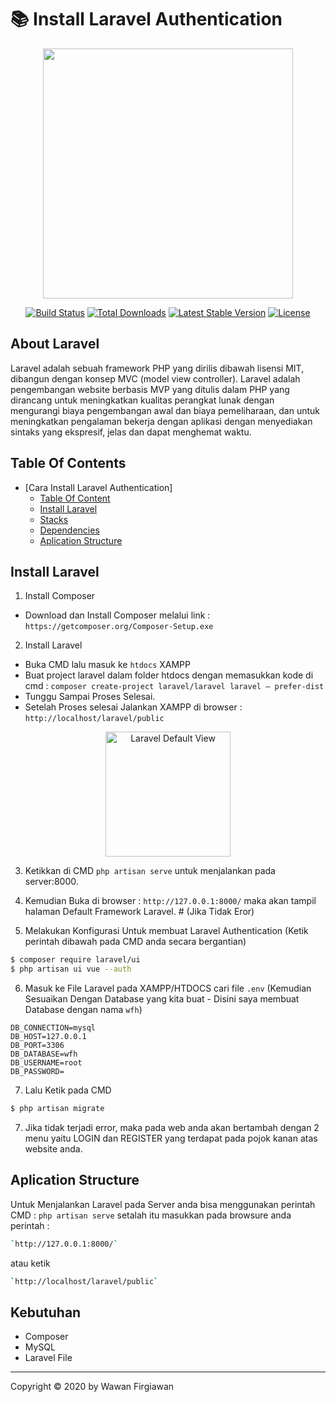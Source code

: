# 📚 Install Laravel Authentication

<p align="center"><img src="https://res.cloudinary.com/dtfbvvkyp/image/upload/v1566331377/laravel-logolockup-cmyk-red.svg" width="400"></p>

<p align="center">
<a href="https://travis-ci.org/laravel/framework"><img src="https://travis-ci.org/laravel/framework.svg" alt="Build Status"></a>
<a href="https://packagist.org/packages/laravel/framework"><img src="https://poser.pugx.org/laravel/framework/d/total.svg" alt="Total Downloads"></a>
<a href="https://packagist.org/packages/laravel/framework"><img src="https://poser.pugx.org/laravel/framework/v/stable.svg" alt="Latest Stable Version"></a>
<a href="https://packagist.org/packages/laravel/framework"><img src="https://poser.pugx.org/laravel/framework/license.svg" alt="License"></a>
</p>

## About Laravel

Laravel adalah sebuah framework PHP yang dirilis dibawah lisensi MIT, dibangun dengan konsep MVC (model view controller). Laravel adalah pengembangan website berbasis MVP yang ditulis dalam PHP yang dirancang untuk meningkatkan kualitas perangkat lunak dengan mengurangi biaya pengembangan awal dan biaya pemeliharaan, dan untuk meningkatkan pengalaman bekerja dengan aplikasi dengan menyediakan sintaks yang ekspresif, jelas dan dapat menghemat waktu.

## Table Of Contents

- [Cara Install Laravel Authentication]
  - [Table Of Content](#table-of-content)
  - [Install Laravel](#install-laravel)
  - [Stacks](#stacks)
  - [Dependencies](#dependencies)
  - [Aplication Structure](#aplication-Structure)


## Install Laravel

1. Install Composer
- Download dan Install Composer melalui link : `https://getcomposer.org/Composer-Setup.exe`

2. Install Laravel
- Buka CMD lalu masuk ke `htdocs` XAMPP
- Buat project laravel dalam folder htdocs dengan memasukkan kode di cmd : `composer create-project laravel/laravel laravel – prefer-dist`
- Tunggu Sampai Proses Selesai.
- Setelah Proses selesai Jalankan XAMPP di browser : `http://localhost/laravel/public`

<p align="center">
  <a href="http://localhost/laravel/public/">
    <img title="Laravel Default View" height='200' src="https://laravelarticle.com/filemanager/uploads/laravel-7.png">
  </a>
</p>

3. Ketikkan di CMD `php artisan serve` untuk menjalankan pada server:8000.

4. Kemudian Buka di browser : `http://127.0.0.1:8000/` maka akan tampil halaman Default Framework Laravel. # (Jika Tidak Eror)

5. Melakukan Konfigurasi Untuk membuat Laravel Authentication (Ketik perintah dibawah pada CMD anda secara bergantian)

```bash
$ composer require laravel/ui
$ php artisan ui vue --auth
```

6. Masuk ke File Laravel pada XAMPP/HTDOCS  cari file `.env` (Kemudian Sesuaikan Dengan Database yang kita buat -  Disini saya membuat Database dengan nama `wfh`)

```env
DB_CONNECTION=mysql
DB_HOST=127.0.0.1
DB_PORT=3306
DB_DATABASE=wfh
DB_USERNAME=root
DB_PASSWORD=
```

7. Lalu Ketik pada CMD
```bash
$ php artisan migrate
```

7. Jika tidak terjadi error, maka pada web anda akan bertambah dengan 2 menu yaitu LOGIN dan REGISTER yang terdapat pada pojok kanan atas website anda.

## Aplication Structure
Untuk Menjalankan Laravel pada Server anda bisa menggunakan perintah CMD : `php artisan serve` setalah itu masukkan  pada browsure anda perintah :

```bash
`http://127.0.0.1:8000/`
```

atau ketik

```bash
`http://localhost/laravel/public`
```

## Kebutuhan

- Composer
- MySQL
- Laravel File


---

Copyright © 2020 by Wawan Firgiawan
